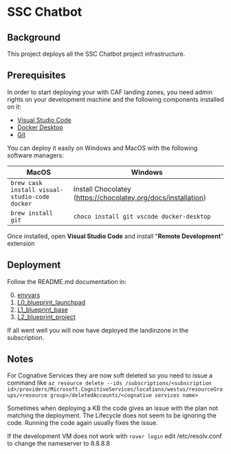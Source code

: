 # SSC Chatbot

## Background

This project deploys all the SSC Chatbot project infrastructure.

## Prerequisites

In order to start deploying your with CAF landing zones, you need admin rights on your development machine and the following components installed on it:

- [Visual Studio Code](https://code.visualstudio.com/)
- [Docker Desktop](https://www.docker.com/products/docker-desktop)
- [Git](https://git-scm.com/)

You can deploy it easily on Windows and MacOS with the following software managers:

| MacOS                                              | Windows                                                       |
| -------------------------------------------------- | ------------------------------------------------------------- |
| ```brew cask install visual-studio-code docker ``` | Install Chocolatey (https://chocolatey.org/docs/installation) |
| ```brew install git ```                            | ```choco install git vscode docker-desktop ```                |

Once installed, open **Visual Studio Code** and install "**Remote Development**" extension

## Deployment

Follow the README.md documentation in:

0. [envvars](./envvars/README.md)
1. [L0_blueprint_launchpad](./L0_blueprint_launchpad/README.md)
2. [L1_blueprint_base](./L1_blueprint_base/README.md)
3. [L2_blueprint_project](./L2_blueprint_project/README.md)

If all went well you will now have deployed the landinzone in the subscription.

## Notes
For Cognative Services they are now soft deleted so you need to issue a command like ```az resource delete --ids /subscriptions/<subscription id>/providers/Microsoft.CognitiveServices/locations/westus/resourceGroups/<resource group>/deletedAccounts/<cognative services name>```


Sometimes when deploying a KB the code gives an issue with the plan not matching the deployment.  The Lifecycle does not seem to be ignoring the code.  Running the code again usually fixes the issue.

If the development VM does not work with `rover login` edit /etc/resolv.conf to change the nameserver to 8.8.8.8